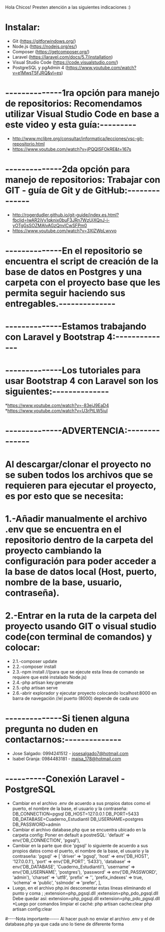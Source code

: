 Hola Chicos! Presten atención a las siguientes indicaciones :)

# Instalar:
* Git (https://gitforwindows.org/) 
* Node.js (https://nodejs.org/es/)
* Composer (https://getcomposer.org/)
* Laravel  (https://laravel.com/docs/5.7/installation)
* Visual Studio Code (https://code.visualstudio.com/)
* PostgreSQL y pgAdmin 4 (https://www.youtube.com/watch?v=e1MwsT5FJRQ&vl=es) 

# --------------1ra opción para manejo de repositorios: Recomendamos utilizar Visual Studio Code en base a este video y esta guía:---------
* http://www.mclibre.org/consultar/informatica/lecciones/vsc-git-repositorio.html
* https://www.youtube.com/watch?v=jPQQISFOkRE&t=167s
# --------------2da opción para manejo de repositorios: Trabajar con GIT - guía de Git y de GitHub:--------------
* http://rogerdudler.github.io/git-guide/index.es.html?fbclid=IwAR2iVy1qknix0buF3JRn7WzUjXQnJ-i-yOTgGsSOZMAlvAGzQnvlCwSFPm0
* https://www.youtube.com/watch?v=3XlZWpLwvvo
# --------------En el repositorio se encuentra el script de creación de la base de datos en Postgres y una carpeta con el proyecto base que les permita seguir haciendo sus entregables.--------------
# --------------Estamos trabajando con Laravel y Bootstrap 4:--------------
# --------------Los tutoriales para usar Bootstrap 4 con Laravel son los siguientes:--------------
*https://www.youtube.com/watch?v=-83eiJ9EaD4
*https://www.youtube.com/watch?v=U3rPtLW5iuI

# --------------ADVERTENCIA:--------------
# Al descargar/clonar el proyecto no se suben todos los archivos que se requieren para ejecutar el proyecto, es por esto que se necesita:
# 1.-Añadir manualmente el archivo .env que se encuentra en el repositorio dentro de la carpeta del proyecto cambiando la configuración para poder acceder a la base de datos local (Host, puerto, nombre de la base, usuario, contraseña). 
# 2.-Entrar en la ruta de la carpeta del proyecto usando GIT o visual studio code(con terminal de comandos) y colocar:
  * 2.1.-composer update
  * 2.2.-composer install
  * 2.3.-npm install //(para que se ejecute esta línea de comando se requiere que esté instalado Node.js)
  * 2.4.-php artisan key:generate
  * 2.5.-php artisan serve
  * 2.6.-abrir explorador y ejecutar proyecto colocando localhost:8000 en barra de navegación //el puerto (8000) depende de cada uno
# --------------Si tienen alguna pregunta no duden en contactarnos:--------------
* Jose Salgado: 0994241512 - josesalgado7@hotmail.com
* Isabel Granja: 0984483181 - maisa_178@hotmail.com
# ----------Conexión Laravel - PostgreSQL
* Cambiar en el archivo .env de acuerdo a sus propios datos como el puerto, el nombre de la base, el usuario y la contraseña:
DB_CONNECTION=pgsql
DB_HOST=127.0.0.1
DB_PORT=5433
DB_DATABASE=Cuaderno_Estudiantil
DB_USERNAME=postgres
DB_PASSWORD=admin
* Cambiar el archivo database.php que se encuentra ubicado en la carpeta config:
 Poner en default a postreSQL:
'default' => env('DB_CONNECTION', 'pgsql'),
* Cambiar en la parte que dice 'pgsql' lo siguiente de acuerdo a sus propios datos como el puerto, el nombre de la base, el usuario y la contraseña:
'pgsql' => [
            'driver' => 'pgsql',
            'host' => env('DB_HOST', '127.0.0.1'),
            'port' => env('DB_PORT', '5433'),
            'database' => env('DB_DATABASE', 'Cuaderno_Estudiantil'),
            'username' => env('DB_USERNAME', 'postgres'),
            'password' => env('DB_PASSWORD', 'admin'),
            'charset' => 'utf8',
            'prefix' => '',
            'prefix_indexes' => true,
            'schema' => 'public',
            'sslmode' => 'prefer',
        ],
 * Luego, en el archivo php.ini descomentar estas líneas eliminando el punto y coma ;
 ;extension=php_pgsql.dll
 ;extension=php_pdo_pgsql.dll
 Debe quedar así:
 extension=php_pgsql.dll
 extension=php_pdo_pgsql.dll
 *Luego por comandos limpiar el caché:
php artisan cache:clear
php artisan config:clear

#----Nota importante-----
Al hacer push no enviar el archivo .env y el de database.php ya que cada uno lo tiene de diferente forma
 
